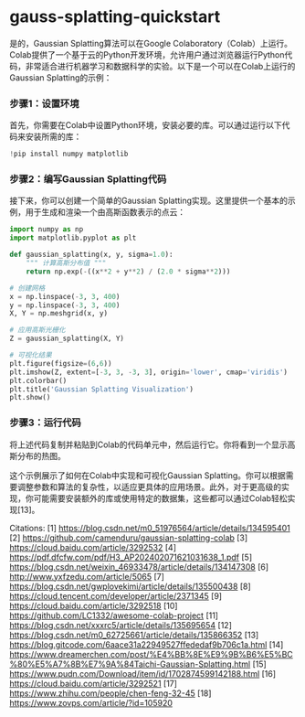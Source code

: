 # gauss-splatting-quickstart
是的，Gaussian Splatting算法可以在Google Colaboratory（Colab）上运行。Colab提供了一个基于云的Python开发环境，允许用户通过浏览器运行Python代码，非常适合进行机器学习和数据科学的实验。以下是一个可以在Colab上运行的Gaussian Splatting的示例：

### 步骤1：设置环境

首先，你需要在Colab中设置Python环境，安装必要的库。可以通过运行以下代码来安装所需的库：

```python
!pip install numpy matplotlib
```

### 步骤2：编写Gaussian Splatting代码

接下来，你可以创建一个简单的Gaussian Splatting实现。这里提供一个基本的示例，用于生成和渲染一个由高斯函数表示的点云：

```python
import numpy as np
import matplotlib.pyplot as plt

def gaussian_splatting(x, y, sigma=1.0):
    """ 计算高斯分布值 """
    return np.exp(-((x**2 + y**2) / (2.0 * sigma**2)))

# 创建网格
x = np.linspace(-3, 3, 400)
y = np.linspace(-3, 3, 400)
X, Y = np.meshgrid(x, y)

# 应用高斯光栅化
Z = gaussian_splatting(X, Y)

# 可视化结果
plt.figure(figsize=(6,6))
plt.imshow(Z, extent=[-3, 3, -3, 3], origin='lower', cmap='viridis')
plt.colorbar()
plt.title('Gaussian Splatting Visualization')
plt.show()
```

### 步骤3：运行代码

将上述代码复制并粘贴到Colab的代码单元中，然后运行它。你将看到一个显示高斯分布的热图。

这个示例展示了如何在Colab中实现和可视化Gaussian Splatting。你可以根据需要调整参数和算法的复杂性，以适应更具体的应用场景。此外，对于更高级的实现，你可能需要安装额外的库或使用特定的数据集，这些都可以通过Colab轻松实现[13]。

Citations:
[1] https://blog.csdn.net/m0_51976564/article/details/134595401
[2] https://github.com/camenduru/gaussian-splatting-colab
[3] https://cloud.baidu.com/article/3292532
[4] https://pdf.dfcfw.com/pdf/H3_AP202402071621031638_1.pdf
[5] https://blog.csdn.net/weixin_46933478/article/details/134147308
[6] http://www.yxfzedu.com/article/5065
[7] https://blog.csdn.net/gwplovekimi/article/details/135500438
[8] https://cloud.tencent.com/developer/article/2371345
[9] https://cloud.baidu.com/article/3292518
[10] https://github.com/LC1332/awesome-colab-project
[11] https://blog.csdn.net/xxxrc5/article/details/135695654
[12] https://blog.csdn.net/m0_62725661/article/details/135866352
[13] https://blog.gitcode.com/6aace31a22949527ffededaf9b706c1a.html
[14] https://www.dreamerchen.com/post/%E4%BB%8E%E9%9B%B6%E5%BC%80%E5%A7%8B%E7%9A%84Taichi-Gaussian-Splatting.html
[15] https://www.pudn.com/Download/item/id/1702874599142188.html
[16] https://cloud.baidu.com/article/3292521
[17] https://www.zhihu.com/people/chen-feng-32-45
[18] https://www.zovps.com/article/?id=105920
